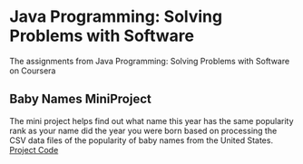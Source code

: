 # Java Programming: Solving Problems with Software
The assignments from Java Programming: Solving Problems with Software on Coursera

## Baby Names MiniProject
The mini project helps find out what name this year has the same popularity rank as your name did the year you were born based on processing the CSV data files of the popularity of baby names from the United States. </br>
[Project Code](https://github.com/akueisara/java-programming-solving-problems-with-software/blob/master/src/miniproject/BabyBirths.java)

